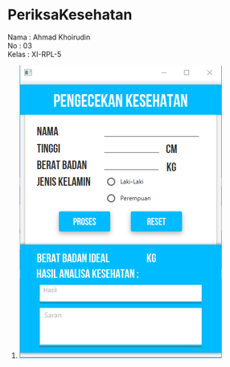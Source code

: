# PeriksaKesehatan

Nama : Ahmad Khoirudin
<br>No : 03
<br>Kelas : XI-RPL-5
<br>
1. ![](https://github.com/bangkho/PeriksaKesehatan/blob/master/Screenshot_7.png)
